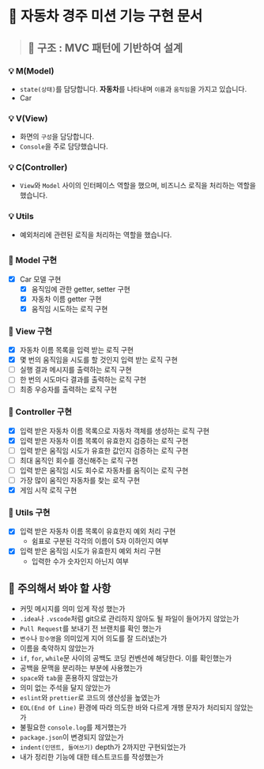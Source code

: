 # 🚀 자동차 경주 미션 기능 구현 문서

> ## 🔧 구조 : MVC 패턴에 기반하여 설계

### 💡 M(Model)

- `state(상태)`를 담당합니다. **자동차**를 나타내며 `이름`과 `움직임`을 가지고 있습니다.
- Car

### 💡 V(View)

- 화면의 `구성`을 담당합니다.
- `Console`을 주로 담당했습니다.

### 💡 C(Controller)

- `View`와 `Model` 사이의 인터페이스 역할을 했으며, 비즈니스 로직을 처리하는 역할을 했습니다.

### 💡 Utils

- 예외처리에 관련된 로직을 처리하는 역할을 했습니다.

##

### 🎯 Model 구현

- [x] Car 모델 구현
  - [x] 움직임에 관한 getter, setter 구현
  - [x] 자동차 이름 getter 구현
  - [x] 움직임 시도하는 로직 구현

### 🎯 View 구현

- [x] 자동차 이름 목록을 입력 받는 로직 구현
- [x] 몇 번의 움직임을 시도를 할 것인지 입력 받는 로직 구현
- [ ] 실행 결과 메시지를 출력하는 로직 구현
- [ ] 한 번의 시도마다 결과를 출력하는 로직 구현
- [ ] 최종 우승자를 출력하는 로직 구현

### 🎯 Controller 구현

- [x] 입력 받은 자동차 이름 목록으로 자동차 객체를 생성하는 로직 구현
- [x] 입력 받은 자동차 이름 목록이 유효한지 검증하는 로직 구현
- [ ] 입력 받은 움직임 시도가 유효한 값인지 검증하는 로직 구현
- [ ] 최대 움직인 회수를 갱신해주는 로직 구현
- [ ] 입력 받은 움직임 시도 회수로 자동차를 움직이는 로직 구현
- [ ] 가장 많이 움직인 자동차를 찾는 로직 구현
- [x] 게임 시작 로직 구현

### 🎯 Utils 구현

- [x] 입력 받은 자동차 이름 목록이 유효한지 예외 처리 구현
  - 쉼표로 구분된 각각의 이름이 5자 이하인지 여부
- [x] 입력 받은 움직임 시도가 유효한지 예외 처리 구현
  - 입력한 수가 숫자인지 아닌지 여부

##

## 🤔 주의해서 봐야 할 사항

- 커밋 메시지를 의미 있게 작성 했는가
- `.idea`나 `.vscode`처럼 git으로 관리하지 않아도 될 파일이 들어가지 않았는가
- `Pull Request`를 보내기 전 브랜치를 확인 했는가
- `변수`나 `함수명`을 의미있게 지어 의도를 잘 드러냈는가
- 이름을 축약하지 않았는가
- `if`, `for`, `while`문 사이의 공백도 코딩 컨벤션에 해당한다. 이를 확인했는가
- 공백을 문맥을 분리하는 부분에 사용했는가
- `space`와 `tab`을 혼용하지 않았는가
- 의미 없는 주석을 달지 않았는가
- `eslint`와 `prettier`로 코드의 생산성을 높였는가
- `EOL(End Of Line)` 환경에 따라 의도한 바와 다르게 개행 문자가 처리되지 않았는가
- 불필요한 `console.log`를 제거했는가
- `package.json`이 변경되지 않았는가
- `indent(인덴트, 들여쓰기)` depth가 2까지만 구현되었는가
- 내가 정리한 기능에 대한 테스트코드를 작성했는가
